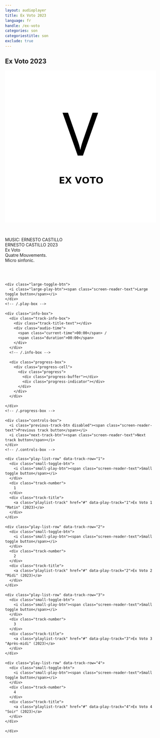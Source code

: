 ```yaml
---
layout: audioplayer
title: Ex Voto 2023
language: fr
handle: /ex-voto
categories: son
categoriestitle: son
exclude: true
---
```

## Ex Voto 2023 
<a href="/ex-voto" title="Ex Voto"><a rel="lightbox" data-lightbox="example-1" href="/images/Ex-Voto.jpg" title="Ex Voto Cover"><img src="/images/Ex-Voto.jpg" alt="Ex Voto Cover" class="img-left"></a></a>
  
<br />  

MUSIC: ERNESTO CASTILLO  
ERNESTO CASTILLO 2023  
Ex Voto  
Quatre Mouvements.  
Micro sinfonic.  
  
<br style="clear:both" />
<br style="clear:both" />

<div class="container">
  <audio id="audio" preload="none" tabindex="0">
    			<source src="https://docs.google.com/uc?export=open&id=1XLQKCtOdk8PH2RodwvTgnXUvH1APl4cE" data-track-number="1" />
    			Your browser does not support HTML5 audio. 
    			<source src="https://docs.google.com/uc?export=open&id=1MzrJL3o_V2-8rOI6Al_87fU7ahYQmlX1" data-track-number="2" />
    			Your browser does not support HTML5 audio. 
    			<source src="https://docs.google.com/uc?export=open&id=1LNdf7ZjO-7Srq56MWq3QkcmLyPesoIX_" data-track-number="3" />
    			Your browser does not support HTML5 audio.
    			<source src="https://docs.google.com/uc?export=open&id=1sbw0oeaDBemyS8d6XpDGVOWa_OhIzcMI" data-track-number="4" />
    			Your browser does not support HTML5 audio.  				
    		</audio>  

  <div class="player">

    <div class="large-toggle-btn">
      <i class="large-play-btn"><span class="screen-reader-text">Large toggle button</span></i>
    </div>
    <!-- /.play-box -->

    <div class="info-box">
      <div class="track-info-box">
        <div class="track-title-text"></div>
        <div class="audio-time">
          <span class="current-time">00:00</span> /
          <span class="duration">00:00</span>
        </div>
      </div>
      <!-- /.info-box -->

      <div class="progress-box">
        <div class="progress-cell">
          <div class="progress">
            <div class="progress-buffer"></div>
            <div class="progress-indicator"></div>
          </div>
        </div>
      </div>

    </div>
    <!-- /.progress-box -->

    <div class="controls-box">
      <i class="previous-track-btn disabled"><span class="screen-reader-text">Previous track button</span></i>
      <i class="next-track-btn"><span class="screen-reader-text">Next track button</span></i>
    </div>
    <!-- /.controls-box -->

  </div>
  <!-- /.player -->

  <div class="play-list">

    <div class="play-list-row" data-track-row="1">
      <div class="small-toggle-btn">
        <i class="small-play-btn"><span class="screen-reader-text">Small toggle button</span></i>
      </div>
      <div class="track-number">
        1
      </div>
      <div class="track-title">
        <a class="playlist-track" href="#" data-play-track="1">Ex Voto 1 "Matin" (2023)</a>
      </div>
    </div>

    <div class="play-list-row" data-track-row="2">
      <div class="small-toggle-btn">
        <i class="small-play-btn"><span class="screen-reader-text">Small toggle button</span></i>
      </div>
      <div class="track-number">
        2
      </div>
      <div class="track-title">
        <a class="playlist-track" href="#" data-play-track="2">Ex Voto 2 "Midi" (2023)</a>
      </div>
    </div>
    
    <div class="play-list-row" data-track-row="3">
      <div class="small-toggle-btn">
        <i class="small-play-btn"><span class="screen-reader-text">Small toggle button</span></i>
      </div>
      <div class="track-number">
        3
      </div>
      <div class="track-title">
        <a class="playlist-track" href="#" data-play-track="3">Ex Voto 3 "Après-midi" (2023)</a>
      </div>
    </div>
    
    <div class="play-list-row" data-track-row="4">
      <div class="small-toggle-btn">
        <i class="small-play-btn"><span class="screen-reader-text">Small toggle button</span></i>
      </div>
      <div class="track-number">
        4
      </div>
      <div class="track-title">
        <a class="playlist-track" href="#" data-play-track="4">Ex Voto 4 "Soir" (2023)</a>
      </div>
    </div>  
    
    </div>
